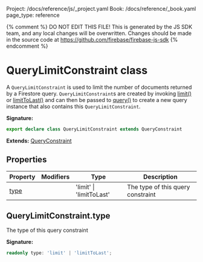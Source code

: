 Project: /docs/reference/js/_project.yaml
Book: /docs/reference/_book.yaml
page_type: reference

{% comment %}
DO NOT EDIT THIS FILE!
This is generated by the JS SDK team, and any local changes will be
overwritten. Changes should be made in the source code at
https://github.com/firebase/firebase-js-sdk
{% endcomment %}

# QueryLimitConstraint class
A `QueryLimitConstraint` is used to limit the number of documents returned by a Firestore query. `QueryLimitConstraint`<!-- -->s are created by invoking [limit()](./firestore_.md#limit_ec46c78) or [limitToLast()](./firestore_.md#limittolast_ec46c78) and can then be passed to [query()](./firestore_.md#query_9f7b0f4) to create a new query instance that also contains this `QueryLimitConstraint`<!-- -->.

<b>Signature:</b>

```typescript
export declare class QueryLimitConstraint extends QueryConstraint 
```
<b>Extends:</b> [QueryConstraint](./firestore_.queryconstraint.md#queryconstraint_class)

## Properties

|  Property | Modifiers | Type | Description |
|  --- | --- | --- | --- |
|  [type](./firestore_.querylimitconstraint.md#querylimitconstrainttype) |  | 'limit' \| 'limitToLast' | The type of this query constraint |

## QueryLimitConstraint.type

The type of this query constraint

<b>Signature:</b>

```typescript
readonly type: 'limit' | 'limitToLast';
```
